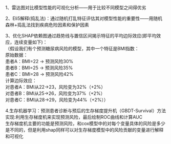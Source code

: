 1、雷达图对比模型性能的可视化分析——用于比较不同模型之间得优劣

2、Eli5解释(捣乱法)：通过随机打乱特征评估其对模型性能的重要性——用随机森林+捣乱法找到疾病危险因素和保护因素

3、优化SHAP依赖图通过趋势线与置信区间揭示特征的平均边际效应(即平均效应，连续变量如下)：  
（假设我们有个预测糖尿病风险的模型，其中一个特征是BMI指数​：  
​原始数据​：  
患者A：BMI=22 → 预测风险30%  
患者B：BMI=25 → 预测风险35%  
患者C：BMI=28 → 预测风险42%  
​计算边际效应​：  
对患者A：BMI从22→23，风险变为32%（+2%）  
对患者B：BMI从25→26，风险变为37%（+2%）  
对患者C：BMI从28→29，风险变为44%（+2%））  

4.生存机器学习：预测患者诊断与预后的生存梯度提升机（GBDT-Survival）方法实现:利用生存梯度机来实现预测风险，最后绘制ROC曲线和计算AUC  
生存梯度机主要的功能是预测风险，和cox模型中的对每个变量具体的风险是多少是不同的，但是利用shap同样可以对生存梯度模型中的风险贡献的变量进行解释和可视化  
